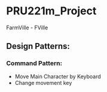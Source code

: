 # PRU221m_Project
FarmVille - FVille

## Design Patterns:
### Command Pattern:
 - Move Main Character by Keyboard
 - Change movement key
